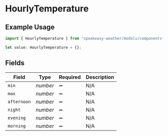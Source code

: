 # HourlyTemperature

## Example Usage

```typescript
import { HourlyTemperature } from "speakeasy-weather/models/components";

let value: HourlyTemperature = {};
```

## Fields

| Field              | Type               | Required           | Description        |
| ------------------ | ------------------ | ------------------ | ------------------ |
| `min`              | *number*           | :heavy_minus_sign: | N/A                |
| `max`              | *number*           | :heavy_minus_sign: | N/A                |
| `afternoon`        | *number*           | :heavy_minus_sign: | N/A                |
| `night`            | *number*           | :heavy_minus_sign: | N/A                |
| `evening`          | *number*           | :heavy_minus_sign: | N/A                |
| `morning`          | *number*           | :heavy_minus_sign: | N/A                |